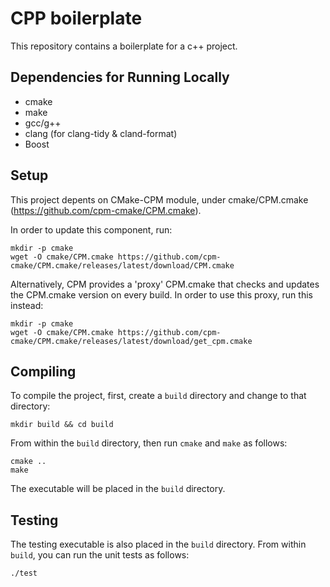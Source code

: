 # CPP boilerplate

This repository contains a boilerplate for a c++ project.

## Dependencies for Running Locally

* cmake 
* make  
* gcc/g++ 
* clang (for clang-tidy & cland-format)
* Boost

## Setup

This project depents on CMake-CPM module, under cmake/CPM.cmake (https://github.com/cpm-cmake/CPM.cmake). 

In order to update this component, run:

```
mkdir -p cmake
wget -O cmake/CPM.cmake https://github.com/cpm-cmake/CPM.cmake/releases/latest/download/CPM.cmake
```

Alternatively, CPM provides a 'proxy' CPM.cmake that checks and updates the CPM.cmake version on every build. In order to use this proxy, run this instead:

```
mkdir -p cmake
wget -O cmake/CPM.cmake https://github.com/cpm-cmake/CPM.cmake/releases/latest/download/get_cpm.cmake
```

## Compiling

To compile the project, first, create a `build` directory and change to that directory:
```
mkdir build && cd build
```
From within the `build` directory, then run `cmake` and `make` as follows:
```
cmake ..
make
```
The executable will be placed in the `build` directory.

## Testing

The testing executable is also placed in the `build` directory. From within `build`, you can run the unit tests as follows:
```
./test
```

